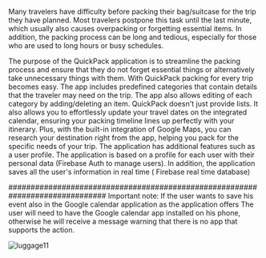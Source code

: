 Many travelers have difficulty before packing their bag/suitcase for the trip they have planned. 
Most travelers postpone this task until the last minute, which usually also causes overpacking or forgetting essential items.
In addition, the packing process can be long and tedious, especially for those who are used to long hours or busy schedules.

The purpose of the QuickPack application is to streamline the packing process and ensure that they do not forget essential things or alternatively take unnecessary things with them.
With QuickPack packing for every trip becomes easy. The app includes predefined categories that contain details that the traveler may need on the trip.
The app also allows editing of each category by adding/deleting an item.
QuickPack doesn't just provide lists. It also allows you to effortlessly update your travel dates on the integrated calendar, ensuring your packing timeline
lines up perfectly with your itinerary. Plus, with the built-in integration of Google Maps, you can research your destination right from the app, helping you pack for the specific needs of your trip.
The application has additional features such as a user profile. The application is based on a profile for each user with their personal data (Firebase Auth to manage users). In addition, the application saves all the user's information in real time 
( Firebase real time database)

##############################################################################
Important note:
If the user wants to save his event also in the Google calendar application as the application offers
The user will need to have the Google calendar app installed on his phone, otherwise he will receive a message warning that there is no app that supports the action.

![luggage11](https://github.com/almitoo/QuickPack/assets/104629250/ef62b709-47b9-40ab-ae14-8492808e3ccd)
